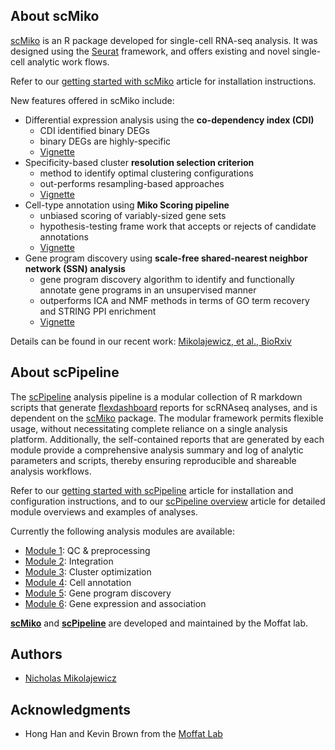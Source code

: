 ## About scMiko

[scMiko](https://github.com/NMikolajewicz/scMiko) is an R package developed for single-cell RNA-seq analysis. It was designed using the [Seurat](https://satijalab.org/seurat/) framework, and offers existing and novel single-cell analytic work flows. 

Refer to our [getting started with scMiko](articles/install.html) article for installation instructions. 

New features offered in scMiko include:

- Differential expression analysis using the **co-dependency index (CDI)**
    - CDI identified binary DEGs
    - binary DEGs are highly-specific 
    - [Vignette](articles/DEG.html)
- Specificity-based cluster **resolution selection criterion**
    - method to identify optimal clustering configurations 
    - out-performs resampling-based approaches
    - [Vignette](articles/Cluster_Optimization.html)
- Cell-type annotation using **Miko Scoring pipeline**
    - unbiased scoring of variably-sized gene sets
    - hypothesis-testing frame work that accepts or rejects of candidate annotations
    - [Vignette](articles/Cell_Annotation.html)
- Gene program discovery using **scale-free shared-nearest neighbor network (SSN) analysis**
    - gene program discovery algorithm to identify and functionally annotate gene programs in an unsupervised manner
    - outperforms ICA and NMF methods in terms of GO term recovery and STRING PPI enrichment
    - [Vignette](articles/Module_Detection.html)
    
Details can be found in our recent work: [Mikolajewicz, et al., BioRxiv](https://www.biorxiv.org/content/10.1101/2022.03.13.484162v1)
    
## About scPipeline

The [scPipeline](https://github.com/NMikolajewicz/scPipeline) analysis pipeline is a modular collection of R markdown scripts that generate [flexdashboard](https://rstudio.github.io/flexdashboard/index.html) reports for scRNAseq analyses, and is dependent on the [scMiko](https://github.com/NMikolajewicz/scMiko) package. The modular framework permits flexible usage, without necessitating complete reliance on a single analysis platform. Additionally, the self-contained reports that are generated by each module provide a comprehensive analysis summary and log of analytic parameters and scripts, thereby ensuring reproducible and shareable analysis workflows. 

Refer to our [getting started with scPipeline](articles/scPipeline_getting_started.html) article for installation and configuration instructions, and to our [scPipeline overview](articles/scPipeline_module_overview.html) article for detailed module overviews and examples of analyses. 

Currently the following analysis modules are available:

- [Module 1](articles/scPipeline_module_overview.html#module-1-quality-control-qc-preprocessing-1): QC & preprocessing
- [Module 2](articles/scPipeline_module_overview.html#module-2-data-integration-1): Integration
- [Module 3](articles/scPipeline_module_overview.html#module-3-cluster-optimization-1): Cluster optimization
- [Module 4](articles/scPipeline_module_overview.html#module-4-cell-type-annotation-1): Cell annotation
- [Module 5](articles/scPipeline_module_overview.html#module-5-gene-program-discovery-1): Gene program discovery
- [Module 6](articles/scPipeline_module_overview.html#module-6-gene-expression-and-associations-1): Gene expression and association 

[**scMiko**](https://github.com/NMikolajewicz/scMiko) and [**scPipeline**](https://github.com/NMikolajewicz/scPipeline) are developed and maintained by the Moffat lab. 

## Authors

* [Nicholas Mikolajewicz](https://scholar.google.ca/citations?user=LBWQMXsAAAAJ&hl=en&oi=ao)

## Acknowledgments

* Hong Han and Kevin Brown from the [Moffat Lab](http://moffatlab.ccbr.utoronto.ca/)
